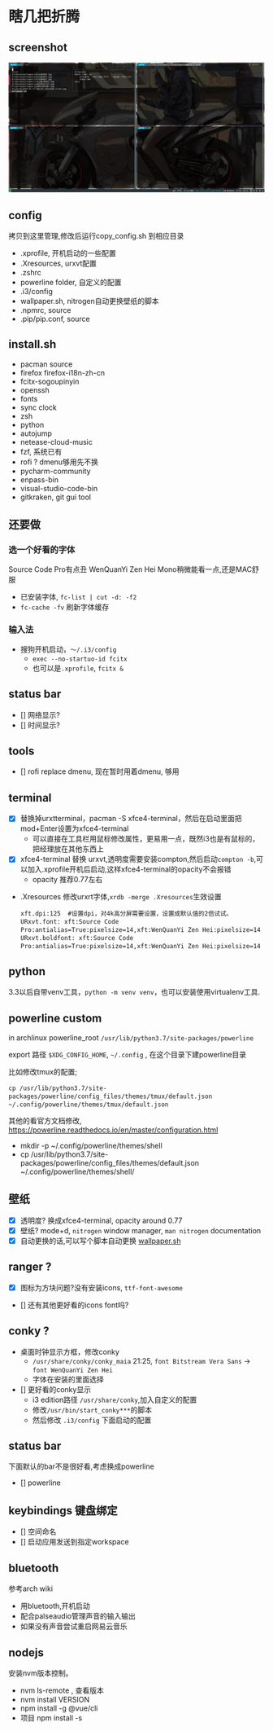 # 瞎几把折腾

## screenshot

![可以开工的样子](./2019-01-17-161222_1912x968_scrot.png)

## config

拷贝到这里管理,修改后运行copy_config.sh 到相应目录

- .xprofile, 开机启动的一些配置
- .Xresources, urxvt配置
- .zshrc
- powerline folder, 自定义的配置
- .i3/config
- wallpaper.sh, nitrogen自动更换壁纸的脚本
- .npmrc, source
- .pip/pip.conf, source

## install.sh

- pacman source
- firefox firefox-i18n-zh-cn
- fcitx-sogoupinyin
- openssh
- fonts
- sync clock
- zsh
- python
- autojump
- netease-cloud-music
- fzf, 系统已有
- rofi ? dmenu够用先不换
- pycharm-community
- enpass-bin
- visual-studio-code-bin
- gitkraken, git gui tool

## 还要做

### 选一个好看的字体

Source Code Pro有点丑
WenQuanYi Zen Hei Mono稍微能看一点,还是MAC舒服

- 已安装字体, `fc-list | cut -d: -f2`
- `fc-cache -fv` 刷新字体缓存

### 输入法

- 搜狗开机启动，`～/.i3/config`
  - `exec --no-startuo-id fcitx`
  - 也可以是`.xprofile`, `fcitx &`

## status bar

- [] 网络显示?
- [] 时间显示?

## tools

- [] rofi replace dmenu, 现在暂时用着dmenu, 够用

## terminal

- [x] 替换掉urxtterminal，pacman -S xfce4-terminal，然后在启动里面把mod+Enter设置为xfce4-terminal
  - 可以直接在工具栏用鼠标修改属性，更易用一点，既然i3也是有鼠标的，把经理放在其他东西上
- [x] xfce4-terminal 替换 urxvt,透明度需要安装compton,然后启动`compton -b`,可以加入.xprofile开机后启动,这样xfce4-terminal的opacity不会报错
  - opacity 推荐0.77左右
- .Xresources 修改urxrt字体,`xrdb -merge .Xresources`生效设置

  ```
  xft.dpi:125  #设置dpi，对4k高分屏需要设置，设置成默认值的2倍试试。
  URxvt.font: xft:Source Code Pro:antialias=True:pixelsize=14,xft:WenQuanYi Zen Hei:pixelsize=14
  URxvt.boldfont: xft:Source Code Pro:antialias=True:pixelsize=14,xft:WenQuanYi Zen Hei:pixelsize=14
  ```
## python

3.3以后自带venv工具，`python -m venv venv`，也可以安装使用virtualenv工具.

## powerline custom

in archlinux powerline_root `/usr/lib/python3.7/site-packages/powerline`

export 路径 `$XDG_CONFIG_HOME`, `~/.config` , 在这个目录下建powerline目录

比如修改tmux的配置;

    cp /usr/lib/python3.7/site-packages/powerline/config_files/themes/tmux/default.json ~/.config/powerline/themes/tmux/default.json

其他的看官方文档修改, https://powerline.readthedocs.io/en/master/configuration.html

- mkdir -p ~/.config/powerline/themes/shell
- cp /usr/lib/python3.7/site-packages/powerline/config_files/themes/default.json ~/.config/powerline/themes/shell/

## 壁纸

- [x] 透明度? 换成xfce4-terminal, opacity around 0.77
- [x] 壁纸? mode+d, `nitrogen` window manager, `man nitrogen` documentation
- [x] 自动更换的话,可以写个脚本自动更换 [wallpaper.sh](./wallpaper.sh)

## ranger ?

- [x] 图标为方块问题?没有安装icons, `ttf-font-awesome`
- [] 还有其他更好看的icons font吗?

## conky ?

- 桌面时钟显示方框，修改conky
  - `/usr/share/conky/conky_maia` 21:25, `font Bitstream Vera Sans` -> `font WenQuanYi Zen Hei`
  - 字体在安装的里面选择
- [] 更好看的conky显示
  - i3 edition路径 `/usr/share/conky`,加入自定义的配置
  - 修改`/usr/bin/start_conky***`的脚本
  - 然后修改 `.i3/config` 下面启动的配置

## status bar

下面默认的bar不是很好看,考虑换成powerline

- [] powerline

## keybindings 键盘绑定

- [] 空间命名
- [] 启动应用发送到指定workspace

## bluetooth

参考arch wiki

- 用bluetooth,开机启动
- 配合palseaudio管理声音的输入输出
- 如果没有声音尝试重启网易云音乐

## nodejs

安装nvm版本控制。

- nvm ls-remote , 查看版本
- nvm install VERSION
- npm install -g @vue/cli
- 项目 npm install -s

